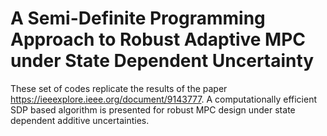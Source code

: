 # A Semi-Definite Programming Approach to Robust Adaptive MPC under State Dependent Uncertainty

These set of codes replicate the results of the paper https://ieeexplore.ieee.org/document/9143777. A computationally efficient SDP based algorithm is presented for robust MPC design under state dependent additive uncertainties. 
